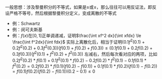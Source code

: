 一般思想：涉及黎曼积分的不等式，如果是$\ge$或$\le$，那么往往可以用反证法，即反设严格不等号，然后根据黎曼积分定义，变成离散的不等式
- 例：Schwartz
- 例：闵可夫斯基
- 例：$f(x)$在$[0,1]$正单调递减，证明$\frac{\int xf^2 dx}{\int xfdx} \le \frac{\int f^2dx}{\int fdx}$
实际上离散化后，相当于证明$(0.1f^2(0.1)+0.2f^2(0.2)+0.3f^2(0.3))(f(0.1)+f(0.2)+f(0.3))\le (0.1f(0.1)+0.2f(0.2)+0.3f(0.3))(f^2(0.1)+f^2(0.2)+f^2(0.3))$
左减右，然后每次看对应的两项，比如
$0.2f^2(0.2)*f(0.1)+0.1f^2(0.1)*f(0.2) - 0.2f(0.2)*f^2(0.1)-0.1f(0.1)*f^2(0.2)=0.2f(0.2)*f(0.1)(f(0.2)-f(0.1))+0.1f(0.1)*f(0.2)(f(0.1)-f(0.2))=f(0.1)f(0.2)(f(0.2)-f(0.1))(0.2-0.1)\le 0$